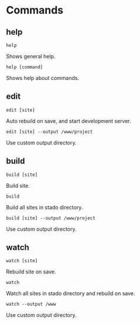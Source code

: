 Commands
========

help
----

`help`

Shows general help.


`help [command]`

Shows help about commands.





edit
----

`edit [site]`

Auto rebuild on save, and start development server.

`edit [site] --output /www/project`

Use custom output directory.





build
-----

`build [site]`

Build site.

`build`

Build all sites in stado directory.

`build [site] --output /www/project`

Use custom output directory.





watch
-----

`watch [site]`

Rebuild site on save.

`watch`

Watch all sites in stado directory and rebuild on save.

`watch --output /www`

Use custom output directory.


